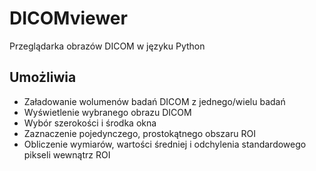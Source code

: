 # DICOMviewer
Przeglądarka obrazów DICOM w języku Python

## Umożliwia
- Załadowanie wolumenów badań DICOM z jednego/wielu badań
- Wyświetlenie wybranego obrazu DICOM
- Wybór szerokości i środka okna
- Zaznaczenie pojedynczego, prostokątnego obszaru ROI
- Obliczenie wymiarów, wartości średniej i odchylenia standardowego pikseli wewnątrz ROI
